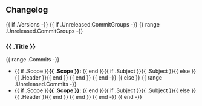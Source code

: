## Changelog

{{ if .Versions -}}
{{ if .Unreleased.CommitGroups -}}
{{ range .Unreleased.CommitGroups -}}
### {{ .Title }}
{{ range .Commits -}}
- {{ if .Scope }}**{{ .Scope }}:** {{ end }}{{ if .Subject }}{{ .Subject }}{{ else }}{{ .Header }}{{ end }}
{{ end }}
{{ end -}}
{{ else }}
{{ range .Unreleased.Commits -}}
- {{ if .Scope }}**{{ .Scope }}:** {{ end }}{{ if .Subject }}{{ .Subject }}{{ else }}{{ .Header }}{{ end }}
{{ end }}
{{ end -}}
{{ end -}}

